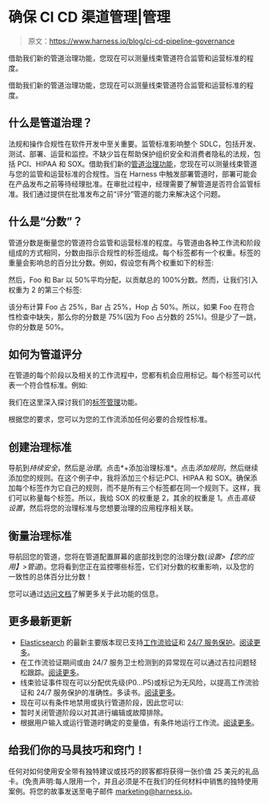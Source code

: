 # 确保 CI CD 渠道管理|管理

> 原文：<https://www.harness.io/blog/ci-cd-pipeline-governance>

借助我们新的管道治理功能，您现在可以测量线束管道符合监管和运营标准的程度。

借助我们新的管道治理功能，您现在可以测量线束管道符合监管和运营标准的程度。

## 什么是管道治理？

法规和操作合规性在软件开发中至关重要。监管标准影响整个 SDLC，包括开发、测试、部署、运营和监控。不缺少旨在帮助保护组织安全和消费者隐私的法规，包括 PCI、HIPAA 和 SOX。借助我们新的[管道治理功能](https://docs.harness.io/article/zhqccv0pff-pipeline-governance)，您现在可以测量线束管道与您的监管和运营标准的合规性。当在 Harness 中触发部署管道时，部署可能会在产品发布之前等待经理批准。在审批过程中，经理需要了解管道是否符合监管标准。我们通过提供在批准发布之前“评分”管道的能力来解决这个问题。

## 什么是“分数”？

管道分数是衡量您的管道符合监管和运营标准的程度。与管道由各种工作流和阶段组成的方式相同，分数由指示合规性的标签组成。每个标签都有一个权重。标签的重量会影响总的百分比分数。例如，假设您有两个权重如下的标签:

然后，Foo 和 Bar 以 50%平均分配，以贡献总的 100%分数。然而，让我们引入权重为 2 的第三个标签:

该分布计算 Foo 占 25%，Bar 占 25%，Hop 占 50%。所以，如果 Foo 在符合性检查中缺失，那么你的分数是 75%(因为 Foo 占分数的 25%)。但是少了一跳，你的分数是 50%。

## 如何为管道评分

在管道的每个阶段以及相关的工作流程中，您都有机会应用标记。每个标签可以代表一个符合性标准。例如:

我们在这里深入探讨我们的[标签管理](https://harness.io/blog/introducing-tag-management/)功能。

根据您的要求，您可以为您的工作流添加任何必要的合规性标准。

## 创建治理标准

导航到*持续安全*，然后是*治理*。点击*+添加治理标准*。点击*添加规则*，然后继续添加您的规则。在这个例子中，我将添加三个标记:PCI、HIPAA 和 SOX。确保添加每个标签作为它自己的规则，而不是所有三个标签都在同一个规则下。这样，我们可以称量每个标签。所以，我给 SOX 的权重是 2，其余的权重是 1。点击*高级设置*，然后将您的治理标准与您想要治理的应用程序相关联。

## 衡量治理标准

导航回您的管道，您将在管道配置屏幕的底部找到您的治理分数(*设置>【您的应用】>管道*)。您将看到您正在监控哪些标签，它们对分数的权重影响，以及您的一致性的总体百分比分数！

您可以通过[访问文档](https://docs.harness.io/article/zhqccv0pff-pipeline-governance)了解更多关于此功能的信息。

## 更多最新更新

*   [Elasticsearch](https://www.elastic.co/elastic-stack) 的最新主要版本现已支持[工作流验证](https://docs.harness.io/article/ina58fap5y-what-is-cv)和 [24/7 服务保护](https://docs.harness.io/article/dajt54pyxd-24-7-service-guard-overview)。[阅读更多](https://docs.harness.io/article/qdajtgsqfj-elasticsearch-verification-overview)。
*   在工作流验证期间或由 24/7 服务卫士检测到的异常现在可以通过吉拉问题轻松跟踪。[阅读更多](https://docs.harness.io/article/v4d4pd5lxi-jira-cv-ti)。
*   线束验证事件现在可以分配优先级(P0…P5)或标记为无风险，以提高工作流验证和 24/7 服务保护的准确性。多读书。[阅读更多](https://docs.harness.io/article/q1m740uwca-harness-verification-feedback-overview)。
*   现在可以有条件地禁用或执行管道阶段，因此您可以:
*   暂时关闭管道阶段以对其进行编辑或故障排除。
*   根据用户输入或运行管道时确定的变量值，有条件地运行工作流。[阅读更多](https://docs.harness.io/article/6kefu7s7ne-skip-conditions)。

## 给我们你的马具技巧和窍门！

任何对如何使用安全带有独特建议或技巧的顾客都将获得一张价值 25 美元的礼品卡。(免责声明:每人限用一个，并且必须是不在我们的任何材料中销售的独特使用案例。将您的故事发送至电子邮件 marketing@harness.io。